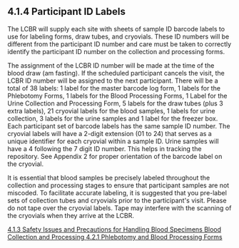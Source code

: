 ## 4.1.4 Participant ID Labels

The LCBR will supply each site with sheets of sample ID barcode labels to use for labeling forms, draw tubes, and cryovials.  These ID numbers will be different from the participant ID number and care must be taken to correctly identify the participant ID number on the collection and processing forms.

The assignment of the LCBR ID number will be made at the time of the blood draw (am fasting).  If the scheduled participant cancels the visit, the LCBR ID number will be assigned to the next participant.  There will be a total of 38 labels: 1 label for the master barcode log form, 1 labels for the Phlebotomy Forms, 1 labels for the Blood Processing Forms, 1 Label for the Urine Collection and Processing Form, 5 labels for the draw tubes (plus 3 extra labels), 21 cryovial labels for the blood samples, 1 labels for urine collection, 3 labels for the urine samples and 1 label for the freezer box. Each participant set of barcode labels has the same sample ID number.  The cryovial labels will have a 2-digit extension (01 to 24) that serves as a unique identifier for each cryovial within a sample ID.  Urine samples will have a 4 following the 7 digit ID number.  This helps in tracking the repository.  See Appendix 2 for proper orientation of the barcode label on the cryovial.

It is essential that blood samples be precisely labeled throughout the collection and processing stages to ensure that participant samples are not miscoded.  To facilitate accurate labeling, it is suggested that you pre-label sets of collection tubes and cryovials prior to the participant's visit.  Please do not tape over the cryovial labels.  Tape may interfere with the scanning of the cryovials when they arrive at the LCBR.


<div class="center">
<div class="btn-group">
  <a href=":pages_path:/manuals/blood-collection-processing/4-01-03-safety-issues-and-precautions.md" class="btn btn-default">
    <span class="glyphicon glyphicon-chevron-left"></span>
    4.1.3 Safety Issues and Precautions for Handling Blood Specimens
  </a>

  <a href=":pages_path:/manuals/blood-collection-processing" class="btn btn-default">
    <span class="glyphicon glyphicon-chevron-up"></span>
    Blood Collection and Processing
  </a>

  <a href=":pages_path:/manuals/blood-collection-processing/4-02-01-phlebotomy-and-blood-processing-forms.md" class="btn btn-success">
    4.2.1 Phlebotomy and Blood Processing Forms
    <span class="glyphicon glyphicon-chevron-right"></span>
  </a>
</div>
</div>
